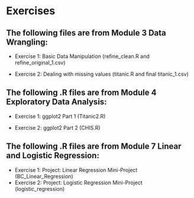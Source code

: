 # Exercises

## The following files are from Module 3 Data Wrangling:

* Exercise 1: Basic Data Manipulation (refine_clean.R and refine_original_1.csv)

* Exercise 2: Dealing with missing values (titanic.R and final titanic_1.csv)

## The following .R files are from Module 4 Exploratory Data Analysis:

* Exercise 1: ggplot2 Part 1 (Titanic2.R)

* Exercise 2: ggplot2 Part 2 (CHIS.R)

## The following .R files are from Module 7 Linear and Logistic Regression:

* Exercise 1: Project: Linear Regression Mini-Project (BC_Linear_Regression)
* Exercise 2: Project: Logistic Regression Mini-Project (logistic_regression)
